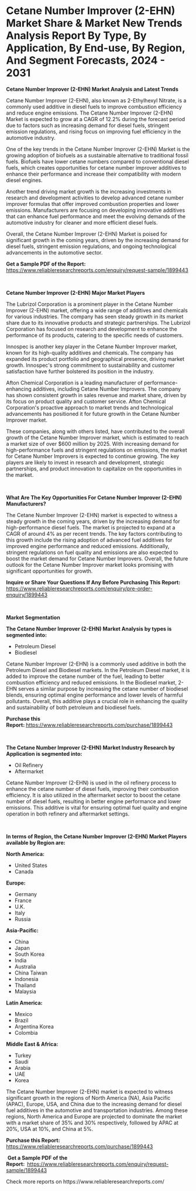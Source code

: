 <p><h1>Cetane Number Improver (2-EHN) Market Share & Market New Trends Analysis Report By Type, By Application, By End-use, By Region, And Segment Forecasts, 2024 - 2031</h1></p><p><strong>Cetane Number Improver (2-EHN) Market Analysis and Latest Trends</strong></p>
<p><p>Cetane Number Improver (2-EHN), also known as 2-Ethylhexyl Nitrate, is a commonly used additive in diesel fuels to improve combustion efficiency and reduce engine emissions. The Cetane Number Improver (2-EHN) Market is expected to grow at a CAGR of 12.2% during the forecast period due to factors such as increasing demand for diesel fuels, stringent emission regulations, and rising focus on improving fuel efficiency in the automotive industry.</p><p>One of the key trends in the Cetane Number Improver (2-EHN) Market is the growing adoption of biofuels as a sustainable alternative to traditional fossil fuels. Biofuels have lower cetane numbers compared to conventional diesel fuels, which creates opportunities for cetane number improver additives to enhance their performance and increase their compatibility with modern diesel engines.</p><p>Another trend driving market growth is the increasing investments in research and development activities to develop advanced cetane number improver formulas that offer improved combustion properties and lower emissions. Manufacturers are focusing on developing innovative additives that can enhance fuel performance and meet the evolving demands of the automotive industry for cleaner and more efficient diesel fuels.</p><p>Overall, the Cetane Number Improver (2-EHN) Market is poised for significant growth in the coming years, driven by the increasing demand for diesel fuels, stringent emission regulations, and ongoing technological advancements in the automotive sector.</p></p>
<p><strong>Get a Sample PDF of the Report:&nbsp;</strong> <a href="https://www.reliableresearchreports.com/enquiry/request-sample/1899443">https://www.reliableresearchreports.com/enquiry/request-sample/1899443</a></p>
<p>&nbsp;</p>
<p><strong>Cetane Number Improver (2-EHN) Major Market Players</strong></p>
<p><p>The Lubrizol Corporation is a prominent player in the Cetane Number Improver (2-EHN) market, offering a wide range of additives and chemicals for various industries. The company has seen steady growth in its market share due to its innovative products and strategic partnerships. The Lubrizol Corporation has focused on research and development to enhance the performance of its products, catering to the specific needs of customers.</p><p>Innospec is another key player in the Cetane Number Improver market, known for its high-quality additives and chemicals. The company has expanded its product portfolio and geographical presence, driving market growth. Innospec's strong commitment to sustainability and customer satisfaction have further bolstered its position in the industry.</p><p>Afton Chemical Corporation is a leading manufacturer of performance-enhancing additives, including Cetane Number Improvers. The company has shown consistent growth in sales revenue and market share, driven by its focus on product quality and customer service. Afton Chemical Corporation's proactive approach to market trends and technological advancements has positioned it for future growth in the Cetane Number Improver market.</p><p>These companies, along with others listed, have contributed to the overall growth of the Cetane Number Improver market, which is estimated to reach a market size of over $600 million by 2025. With increasing demand for high-performance fuels and stringent regulations on emissions, the market for Cetane Number Improvers is expected to continue growing. The key players are likely to invest in research and development, strategic partnerships, and product innovation to capitalize on the opportunities in the market.</p></p>
<p>&nbsp;</p>
<p><strong>What Are The Key Opportunities For Cetane Number Improver (2-EHN) Manufacturers?</strong></p>
<p><p>The Cetane Number Improver (2-EHN) market is expected to witness a steady growth in the coming years, driven by the increasing demand for high-performance diesel fuels. The market is projected to expand at a CAGR of around 4% as per recent trends. The key factors contributing to this growth include the rising adoption of advanced fuel additives for improved engine performance and reduced emissions. Additionally, stringent regulations on fuel quality and emissions are also expected to boost the market demand for Cetane Number Improvers. Overall, the future outlook for the Cetane Number Improver market looks promising with significant opportunities for growth.</p></p>
<p><strong>Inquire or Share Your Questions If Any Before Purchasing This Report:</strong> <a href="https://www.reliableresearchreports.com/enquiry/pre-order-enquiry/1899443">https://www.reliableresearchreports.com/enquiry/pre-order-enquiry/1899443</a></p>
<p>&nbsp;</p>
<p><strong>Market Segmentation</strong></p>
<p><strong>The Cetane Number Improver (2-EHN) Market Analysis by types is segmented into:</strong></p>
<p><ul><li>Petroleum Diesel</li><li>Biodiesel</li></ul></p>
<p><p>Cetane Number Improver (2-EHN) is a commonly used additive in both the Petroleum Diesel and Biodiesel markets. In the Petroleum Diesel market, it is added to improve the cetane number of the fuel, leading to better combustion efficiency and reduced emissions. In the Biodiesel market, 2-EHN serves a similar purpose by increasing the cetane number of biodiesel blends, ensuring optimal engine performance and lower levels of harmful pollutants. Overall, this additive plays a crucial role in enhancing the quality and sustainability of both petroleum and biodiesel fuels.</p></p>
<p><strong>Purchase this Report:&nbsp;</strong><a href="https://www.reliableresearchreports.com/purchase/1899443">https://www.reliableresearchreports.com/purchase/1899443</a></p>
<p>&nbsp;</p>
<p><strong>The Cetane Number Improver (2-EHN) Market Industry Research by Application is segmented into:</strong></p>
<p><ul><li>Oil Refinery</li><li>Aftermarket</li></ul></p>
<p><p>Cetane Number Improver (2-EHN) is used in the oil refinery process to enhance the cetane number of diesel fuels, improving their combustion efficiency. It is also utilized in the aftermarket sector to boost the cetane number of diesel fuels, resulting in better engine performance and lower emissions. This additive is vital for ensuring optimal fuel quality and engine operation in both refinery and aftermarket settings.</p></p>
<p>&nbsp;</p>
<p><strong>In terms of Region, the Cetane Number Improver (2-EHN) Market Players available by Region are:</strong></p>
<p>
    <p> <strong> North America: </strong>
        <ul>
            <li>United States</li>
            <li>Canada</li>
        </ul>
        </p> 
    <p> <strong> Europe: </strong>
        <ul>
            <li>Germany</li>
            <li>France</li>
            <li>U.K.</li>
            <li>Italy</li>
            <li>Russia</li>
        </ul>
        </p> 
    <p> <strong> Asia-Pacific: </strong>
        <ul>
            <li>China</li>
            <li>Japan</li>
            <li>South Korea</li>
            <li>India</li>
            <li>Australia</li>
            <li>China Taiwan</li>
            <li>Indonesia</li>
            <li>Thailand</li>
            <li>Malaysia</li>
        </ul>
        </p> 
    <p> <strong> Latin America: </strong>
        <ul>
            <li>Mexico</li>
            <li>Brazil</li>
            <li>Argentina Korea</li>
            <li>Colombia</li>
        </ul>
        </p> 
    <p> <strong> Middle East & Africa: </strong>
        <ul>
            <li>Turkey</li>
            <li>Saudi</li>
            <li>Arabia</li>
            <li>UAE</li>
            <li>Korea</li>
        </ul>
    </p>
    </p>
<p><p>The Cetane Number Improver (2-EHN) market is expected to witness significant growth in the regions of North America (NA), Asia Pacific (APAC), Europe, USA, and China due to the increasing demand for diesel fuel additives in the automotive and transportation industries. Among these regions, North America and Europe are projected to dominate the market with a market share of 35% and 30% respectively, followed by APAC at 20%, USA at 10%, and China at 5%.</p></p>
<p><strong>Purchase this Report: </strong><a href="https://www.reliableresearchreports.com/purchase/1899443">https://www.reliableresearchreports.com/purchase/1899443</a></p>
<p>&nbsp;<strong>Get a Sample PDF of the Report:&nbsp;&nbsp;</strong><a href="https://www.reliableresearchreports.com/enquiry/request-sample/1899443">https://www.reliableresearchreports.com/enquiry/request-sample/1899443</a></p>
<p><strong></strong></p>
<p>Check more reports on https://www.reliableresearchreports.com/</p>